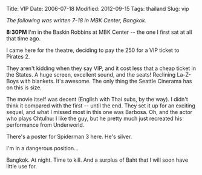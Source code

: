 Title: VIP
Date: 2006-07-18
Modified: 2012-09-15
Tags: thailand
Slug: vip

<em>The following was written 7-18 in MBK Center, Bangkok.</em>

<strong>8:30PM</strong>
I'm in the Baskin Robbins at MBK Center -- the one I first sat at all that time ago.

I came here for the theatre, deciding to pay the 250 for a VIP ticket to Pirates 2.

They aren't kidding when they say VIP, and it cost less that a cheap ticket in the States. A huge screen, excellent sound, and the seats! Reclining La-Z-Boys with blankets. It's awesome. The only thing the Seattle Cinerama has on this is size.

The movie itself was decent (English with Thai subs, by the way). I didn't think it compared with the first -- until the end. They set it up for an exciting sequel, and what I missed most in this one was Barbosa. Oh, and the actor who plays Chtulhu: I like the guy, but he pretty much just recreated his performance from Underworld.

There's a poster for Spiderman 3 here. He's silver.

I'm in a dangerous position...

Bangkok. At night. Time to kill. And a surplus of Baht that I will soon have little use for.
